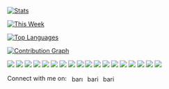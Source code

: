 <p align="left">

<a href="#"><img align="center" src="https://github-readme-stats.vercel.app/api?username=baris-inandi&border_color=444c56&border_radius=6&bg_color=22272E&title_color=539bf5&text_color=cdd9e5&icon_color=EC775C)" alt="Stats" /></a>
  
<a href="#"><img align="center" src="https://github-readme-stats.vercel.app/api/wakatime?username=barisinandi&border_color=444c56&border_radius=6&bg_color=22272E&title_color=539bf5&text_color=cdd9e5&icon_color=EC775C&hide=html,css&langs_count=5&custom_title=Last%20Week" alt="This Week" /></a>

<a href="#"><img align="center" src="https://github-readme-stats.vercel.app/api/top-langs/?username=baris-inandi&hide=html,css,shaderlab,hlsl,asp.net&langs_count=6&border_color=444c56&border_radius=6&bg_color=22272E&title_color=539bf5&text_color=cdd9e5&icon_color=EC775C&layout=compact" alt="Top Languages" /></a>
  
<a href="#"><img align=center src="https://activity-graph.herokuapp.com/graph?username=baris-inandi&theme=github&custom_title=Contribution%20Graph" alt="Contribution Graph" /></a>

<a href='https://developer.mozilla.org/en-US/docs/Web/JavaScript' target="_blank"><img src="https://img.shields.io/badge/javascript%20-%23323330.svg?&style=for-the-badge&logo=javascript&logoColor=%23F7DF1E"/></a> <a href='https://python.org' target="_blank"><img src="https://img.shields.io/badge/python%20-%2314354C.svg?&style=for-the-badge&logo=python&logoColor=white"/></a> <a href='https://www.rust-lang.org/' target="_blank"><img src="https://img.shields.io/badge/-Rust-ef4a00?style=for-the-badge&logo=rust&logoColor=ffffff"/></a> <a href='https://go.dev' target="_blank"><img src="https://img.shields.io/badge/go-%2300ADD8.svg?&style=for-the-badge&logo=go&logoColor=white"/></a> <a href='https://developer.mozilla.org/en-US/docs/Web/HTML' target="_blank"><img src="https://img.shields.io/badge/html5%20-%23E34F26.svg?&style=for-the-badge&logo=html5&logoColor=white"/></a> <a href='https://developer.mozilla.org/en-US/docs/Web/CSS' target="_blank"><img src="https://img.shields.io/badge/css3%20-%231572B6.svg?&style=for-the-badge&logo=css3&logoColor=white"/></a> <a href='https://vuejs.org' target="_blank"><img src="https://img.shields.io/badge/svelte%20-%23ff5500.svg?&style=for-the-badge&logo=svelte&logoColor=white"/></a> <a href='https://tailwindcss.com' target="_blank"><img src="https://img.shields.io/badge/tailwindcss%20-%2338B2AC.svg?&style=for-the-badge&logo=tailwind-css&logoColor=white"/></a> <a href='https://flask.palletsprojects.com/' target="_blank"><img src="https://img.shields.io/badge/flask%20-%23000.svg?&style=for-the-badge&logo=flask&logoColor=white&color=282828"/></a> <a href='https://jquery.com' target="_blank"><img src="https://img.shields.io/badge/jquery%20-%230769AD.svg?&style=for-the-badge&logo=jquery&logoColor=white"/></a> <a href='https://sass-lang.com/' target="_blank"><img src="https://img.shields.io/badge/SASS%20-hotpink.svg?&style=for-the-badge&logo=SASS&logoColor=white"/></a> <a href='https://nodejs.org' target="_blank"><img src="https://img.shields.io/badge/node.js%20-%2343853D.svg?&style=for-the-badge&logo=node.js&logoColor=white"/></a> <a href='https://figma.com' target="_blank"><img src="https://img.shields.io/badge/figma%20-%23F24E1E.svg?&style=for-the-badge&logo=figma&logoColor=white"/></a> <a href='https://git-scm.com' target="_blank"><img src="https://img.shields.io/badge/git%20-%23F05033.svg?&style=for-the-badge&logo=git&logoColor=white"/></a> <a href='https://firebase.google.com' target="_blank"><img src="https://img.shields.io/badge/firebase%20-%23039BE5.svg?&style=for-the-badge&logo=firebase"/></a> <a href='https://arduino.cc' target="_blank"><img src="https://img.shields.io/badge/-Arduino-00979D?style=for-the-badge&logo=Arduino&logoColor=white"/></a> <a href='https://reactjs.org/' target="_blank"><img src="https://img.shields.io/badge/-React-61dafb?style=for-the-badge&logo=React&logoColor=333333"/></a> <a href='https://www.typescriptlang.org/' target="_blank"><img src="https://img.shields.io/badge/-typescript-007acc?style=for-the-badge&logo=typescript&logoColor=ffffff"/></a>
</p>

<p align="left">
  Connect with me on: &nbsp;
        <a href="https://linkedin.com/in/barış-inandıoğlu-250813218" target="blank"><img align="center" src="https://raw.githubusercontent.com/rahuldkjain/github-profile-readme-generator/master/src/images/icons/Social/linked-in-alt.svg" alt="barış-inandıoğlu-250813218" height="16" width="32" /></a>
        <a href="https://twitter.com/barisinandi" target="blank"><img align="center" src="https://raw.githubusercontent.com/rahuldkjain/github-profile-readme-generator/master/src/images/icons/Social/twitter.svg" alt="barisinandi" height="16" width="32" /></a>
        <a href="https://instagram.com/barisinandi" target="blank"><img align="center" src="https://raw.githubusercontent.com/rahuldkjain/github-profile-readme-generator/master/src/images/icons/Social/instagram.svg" alt="barisinandi" height="16" width="32" /></a>
</p>
